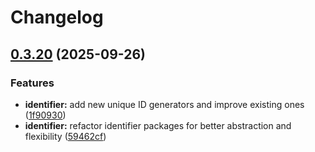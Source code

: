 # Changelog

## [0.3.20](https://github.com/origadmin/toolkits/compare/identifier/nanoid/v0.3.19...identifier/nanoid/v0.3.20) (2025-09-26)


### Features

* **identifier:** add new unique ID generators and improve existing ones ([1f90930](https://github.com/origadmin/toolkits/commit/1f9093007e010a1b3d715b4707f6bd7b58dc1e49))
* **identifier:** refactor identifier packages for better abstraction and flexibility ([59462cf](https://github.com/origadmin/toolkits/commit/59462cf510d7bb64edbfb5605de57c39296ac984))
